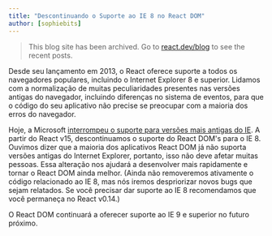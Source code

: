```yaml
---
title: "Descontinuando o Suporte ao IE 8 no React DOM"
author: [sophiebits]
---
```


<div class="scary">

> This blog site has been archived. Go to [react.dev/blog](https://react.dev/blog) to see the recent posts.

</div>

Desde seu lançamento em 2013, o React oferece suporte a todos os navegadores populares, incluindo o Internet Explorer 8 e superior. Lidamos com a normalização de muitas peculiaridades presentes nas versões antigas do navegador, incluindo diferenças no sistema de eventos, para que o código do seu aplicativo não precise se preocupar com a maioria dos erros do navegador.

Hoje, a Microsoft [interrompeu o suporte para versões mais antigas do IE](https://www.microsoft.com/en-us/WindowsForBusiness/End-of-IE-support). A partir do React v15, descontinuamos o suporte do React DOM's para o IE 8. Ouvimos dizer que a maioria dos aplicativos React DOM já não suporta versões antigas do Internet Explorer, portanto, isso não deve afetar muitas pessoas. Essa alteração nos ajudará a desenvolver mais rapidamente e tornar o React DOM ainda melhor. (Ainda não removeremos ativamente o código relacionado ao IE 8, mas nós iremos despriorizar novos bugs que sejam relatados. Se você precisar dar suporte ao IE 8 recomendamos que você permaneça no React v0.14.)

O React DOM continuará a oferecer suporte ao IE 9 e superior no futuro próximo.

